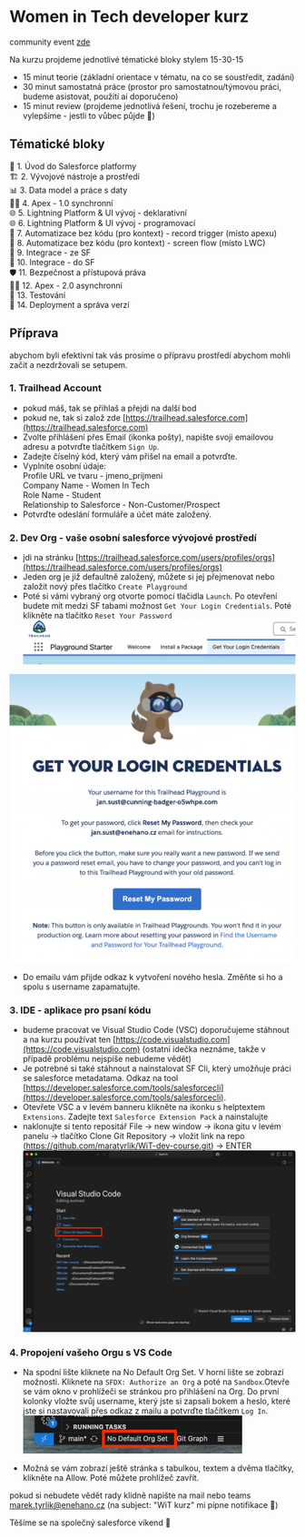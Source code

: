 # Women in Tech developer kurz

community event [zde](https://trailblazercommunitygroups.com/events/details/salesforce-salesforce-women-in-tech-group-prague-czechia-presents-poznej-vyvoj-na-platforme-salesforce/)

Na kurzu projdeme jednotlivé tématické bloky stylem 15-30-15
- 15 minut teorie (základní orientace v tématu, na co se soustředit, zadání)
- 30 minut samostatná práce (prostor pro samostatnou/týmovou práci, budeme asistovat, použití ai doporučeno)
- 15 minut review (projdeme jednotlivá řešení, trochu je rozebereme a vylepšíme - jestli to vůbec půjde 🙂)

## Tématické bloky

🔧 1. Úvod do Salesforce platformy  
🏗️ 2. Vývojové nástroje a prostředí  
📊 3. Data model a práce s daty  
🧑‍💻 4. Apex - 1.0 synchronní  
🌐 5. Lightning Platform & UI vývoj - deklarativní  
🌐 6. Lightning Platform & UI vývoj - programovací  
🔄 7. Automatizace bez kódu (pro kontext) - record trigger (místo apexu)  
🔄 8. Automatizace bez kódu (pro kontext) - screen flow (místo LWC)  
🔗 9. Integrace - ze SF  
🔗 10. Integrace - do SF  
🛡️ 11. Bezpečnost a přístupová práva  
🧑‍💻 12. Apex - 2.0 asynchronní  
🧪 13. Testování  
🚀 14. Deployment a správa verzí  

## Příprava
abychom byli efektivní tak vás prosíme o přípravu prostředí abychom mohli začít a nezdržovali se setupem.

### 1. Trailhead Account
   - pokud máš, tak se přihlaš a přejdi na další bod
   - pokud ne, tak si založ zde [https://trailhead.salesforce.com](https://trailhead.salesforce.com)
   - Zvolte přihlášení přes Email (ikonka pošty), napište svoji emailovou adresu a potvrďte tlačítkem `Sign Up`.
   - Zadejte číselný kód, který vám přišel na email a potvrďte.
   - Vyplníte osobní údaje:  
     Profile URL ve tvaru - jmeno_prijmeni  
     Company Name - Women In Tech  
     Role Name - Student  
     Relationship to Salesforce - Non-Customer/Prospect  
   - Potvrďte odeslání formuláře a účet máte založený.

### 2. Dev Org - vaše osobní salesforce vývojové prostředí
   - jdi na stránku [https://trailhead.salesforce.com/users/profiles/orgs](https://trailhead.salesforce.com/users/profiles/orgs)
   - Jeden org je již defaultně založený, můžete si jej přejmenovat nebo založit nový přes tlačítko `Create Playground`
   - Poté si vámi vybraný org otvorte pomocí tlačidla `Launch`. Po otevření budete mít medzi SF tabami možnost `Get Your Login Credentials`. Poté klikněte na tlačítko `Reset Your Password`
   ![Get Your Login Credentials Tab](images/WIT_Screenshot_2.png)

   ![Screen with Reset Your Password](images/WIT_Screenshot_1.png)

   - Do emailu vám přijde odkaz k vytvoření nového hesla. Změňte si ho a spolu s username zapamatujte.
  
### 3. IDE - aplikace pro psaní kódu
   - budeme pracovat ve Visual Studio Code (VSC)  doporučujeme stáhnout a na kurzu používat ten [https://code.visualstudio.com](https://code.visualstudio.com) (ostatní idečka neznáme, takže v případě problému nejspíše nebudeme vědět)
   - Je potrebné si také stáhnout a nainstalovat SF Cli, který umožňuje práci se salesforce metadatama. Odkaz na tool [https://developer.salesforce.com/tools/salesforcecli](https://developer.salesforce.com/tools/salesforcecli).
   - Otevřete VSC a v levém banneru klikněte na ikonku s helptextem `Extensions`. Zadejte text `Salesforce Extension Pack` a nainstalujte
   - naklonujte si tento repositář File -> new window -> ikona gitu v levém panelu -> tlačítko Clone Git Repository -> vložit link na repo (https://github.com/maratyrlik/WiT-dev-course.git) -> ENTER
   ![Clone Git Repository Button](images/WIT_Screenshot_3.png)

### 4. Propojení vašeho Orgu s VS Code
   - Na spodní lište kliknete na No Default Org Set. V horní lište se zobrazí možnosti. Kliknete na `SFDX: Authorize an Org` a poté na `Sandbox`.Otevře se vám okno v prohlížeči se stránkou pro přihlášení na Org. Do první kolonky vložte svůj username, který jste si zapsali bokem a heslo, které jste si nastavovali přes odkaz z mailu a potvrďte tlačítkem `Log In`.
   ![No Default ORG Set Button](images/WIT_Screenshot_4.png)

   - Možná se vám zobrazí ještě stránka s tabulkou, textem a dvěma tlačítky, klikněte na Allow. Poté můžete prohlížeč zavřít.

pokud si nebudete vědět rady klidně napište na mail nebo teams marek.tyrlik@enehano.cz (na subject: "WiT kurz" mi pípne notifikace 🙂)

Těšíme se na společný salesforce víkend 🙂

